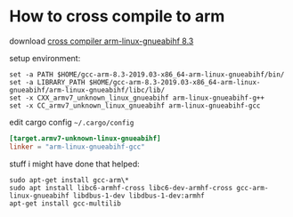 # How to cross compile to arm

download [cross compiler arm-linux-gnueabihf 8.3](https://developer.arm.com/tools-and-software/open-source-software/developer-tools/gnu-toolchain/gnu-a/downloads)

setup environment:

```fish
set -a PATH $HOME/gcc-arm-8.3-2019.03-x86_64-arm-linux-gnueabihf/bin/
set -a LIBRARY_PATH $HOME/gcc-arm-8.3-2019.03-x86_64-arm-linux-gnueabihf/arm-linux-gnueabihf/libc/lib/
set -x CXX_armv7_unknown_linux_gnueabihf arm-linux-gnueabihf-g++
set -x CC_armv7_unknown_linux_gnueabihf arm-linux-gnueabihf-gcc
``` 

edit cargo config `~/.cargo/config`

```toml
[target.armv7-unknown-linux-gnueabihf]
linker = "arm-linux-gnueabihf-gcc"
```

stuff i might have done that helped:

```
sudo apt-get install gcc-arm\*
sudo apt install libc6-armhf-cross libc6-dev-armhf-cross gcc-arm-linux-gnueabihf libdbus-1-dev libdbus-1-dev:armhf
apt-get install gcc-multilib
```
